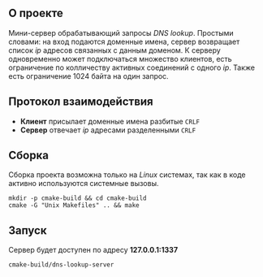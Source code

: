 ## О проекте
Мини-сервер обрабатывающий запросы _DNS lookup_. Простыми словами: на вход подаются доменные имена, сервер возвращает список _ip_ адресов связанных с данным доменом. К серверу одновременно может подключаться множество клиентов, есть ограничение по колличеству активных соединений с одного _ip_. Также есть ограничение 1024 байта на один запрос.

## Протокол взаимодействия
 - __Клиент__ присылает доменные имена разбитые `CRLF`
 - __Сервер__ отвечает _ip_ адресами разделенными `CRLF`
 
## Сборка
Сборка проекта возможна только на _Linux_ системах, так как в коде активно используются системные вызовы.
```shell-script
mkdir -p cmake-build && cd cmake-build
cmake -G "Unix Makefiles" .. && make
```

## Запуск
Сервер будет доступен по адресу __127.0.0.1:1337__
```shell-script
cmake-build/dns-lookup-server
```
